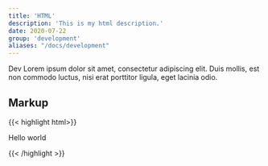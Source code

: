 ```yaml
---
title: 'HTML'
description: 'This is my html description.'
date: 2020-07-22
group: 'development'
aliases: "/docs/development"
---
```


Dev Lorem ipsum dolor sit amet, consectetur adipiscing elit. Duis mollis, est non commodo luctus, nisi erat porttitor ligula, eget lacinia odio.

## Markup

{{< highlight html>}}
<div class="foo-baz">
    <p>Hello world</p>
</div>
{{< /highlight >}}
